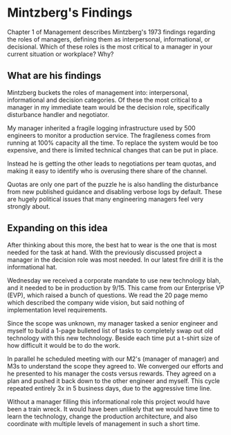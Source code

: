 # Mintzberg's Findings

Chapter 1 of Management describes Mintzberg's 1973 findings regarding the roles of managers, defining them as interpersonal, informational, or decisional. Which of these roles is the most critical to a manager in your current situation or workplace? Why?

## What are his findings

Mintzberg buckets the roles of management into: interpersonal, informational and decision categories. Of these the most critical to a manager in my immediate team would be the decision role, specifically disturbance handler and negotiator.

My manager inherited a fragile logging infrastructure used by 500 engineers to monitor a production service. The fragileness comes from running at 100% capacity all the time. To replace the system would be too expensive, and there is limited technical changes that can be put in place.

Instead he is getting the other leads to negotiations per team quotas, and making it easy to identify who is overusing there share of the channel.

Quotas are only one part of the puzzle he is also handling the disturbance from new published guidance and disabling verbose logs by default. These are hugely political issues that many engineering managers feel very strongly about.

## Expanding on this idea

After thinking about this more, the best hat to wear is the one that is most needed for the task at hand. With the previously discussed project a manager in the decision role was most needed. In our latest fire drill it is the informational hat.

Wednesday we received a corporate mandate to use new technology blah, and it needed to be in production by 9/15. This came from our Enterprise VP (EVP), which raised a bunch of questions. We read the 20 page memo which described the company wide vision, but said nothing of implementation level requirements.

Since the scope was unknown, my manager tasked a senior engineer and myself to build a 1-page bulleted list of tasks to completely swap out old technology with this new technology. Beside each time put a t-shirt size of how difficult it would be to do the work.

In parallel he scheduled meeting with our M2's (manager of manager) and M3s to understand the scope they agreed to. We converged our efforts and he presented to his manager the costs versus rewards. They agreed on a plan and pushed it back down to the other engineer and myself. This cycle repeated entirely 3x in 5 business days, due to the aggressive time line.

Without a manager filling this informational role this project would have been a train wreck. It would have been unlikely that we would have time to learn the technology, change the production architecture, and also coordinate with multiple levels of management in such a short time.
